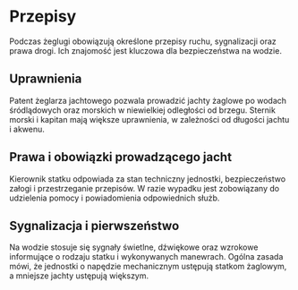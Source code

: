 # Przepisy

Podczas żeglugi obowiązują określone przepisy ruchu, sygnalizacji oraz prawa drogi. Ich znajomość jest kluczowa dla bezpieczeństwa na wodzie.

## Uprawnienia

Patent żeglarza jachtowego pozwala prowadzić jachty żaglowe po wodach śródlądowych oraz morskich w niewielkiej odległości od brzegu. Sternik morski i kapitan mają większe uprawnienia, w zależności od długości jachtu i akwenu.

## Prawa i obowiązki prowadzącego jacht

Kierownik statku odpowiada za stan techniczny jednostki, bezpieczeństwo załogi i przestrzeganie przepisów. W razie wypadku jest zobowiązany do udzielenia pomocy i powiadomienia odpowiednich służb.

## Sygnalizacja i pierwszeństwo

Na wodzie stosuje się sygnały świetlne, dźwiękowe oraz wzrokowe informujące o rodzaju statku i wykonywanych manewrach. Ogólna zasada mówi, że jednostki o napędzie mechanicznym ustępują statkom żaglowym, a mniejsze jachty ustępują większym.

